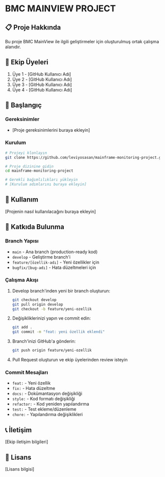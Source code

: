 # BMC MAINVIEW PROJECT

## 📋 Proje Hakkında
Bu proje BMC MainView ile ilgili geliştirmeler için oluşturulmuş ortak çalışma alanıdır.

## 👥 Ekip Üyeleri
1. Üye 1 - [GitHub Kullanıcı Adı]
2. Üye 2 - [GitHub Kullanıcı Adı]
3. Üye 3 - [GitHub Kullanıcı Adı]
4. Üye 4 - [GitHub Kullanıcı Adı]

## 🚀 Başlangıç

### Gereksinimler
- [Proje gereksinimlerini buraya ekleyin]

### Kurulum
```bash
# Projeyi klonlayın
git clone https://github.com/leviyosasan/mainframe-monitoring-project.git

# Proje dizinine gidin
cd mainframe-monitoring-project

# Gerekli bağımlılıkları yükleyin
# [Kurulum adımlarını buraya ekleyin]
```

## 📝 Kullanım
[Projenin nasıl kullanılacağını buraya ekleyin]

## 🤝 Katkıda Bulunma

### Branch Yapısı
- `main` - Ana branch (production-ready kod)
- `develop` - Geliştirme branch'i
- `feature/[özellik-adı]` - Yeni özellikler için
- `bugfix/[bug-adı]` - Hata düzeltmeleri için

### Çalışma Akışı
1. Develop branch'inden yeni bir branch oluşturun:
   ```bash
   git checkout develop
   git pull origin develop
   git checkout -b feature/yeni-ozellik
   ```

2. Değişikliklerinizi yapın ve commit edin:
   ```bash
   git add .
   git commit -m "feat: yeni özellik eklendi"
   ```

3. Branch'inizi GitHub'a gönderin:
   ```bash
   git push origin feature/yeni-ozellik
   ```

4. Pull Request oluşturun ve ekip üyelerinden review isteyin

### Commit Mesajları
- `feat:` - Yeni özellik
- `fix:` - Hata düzeltme
- `docs:` - Dokümantasyon değişikliği
- `style:` - Kod formatı değişikliği
- `refactor:` - Kod yeniden yapılandırma
- `test:` - Test ekleme/düzenleme
- `chore:` - Yapılandırma değişiklikleri

## 📞 İletişim
[Ekip iletişim bilgileri]

## 📄 Lisans
[Lisans bilgisi]

